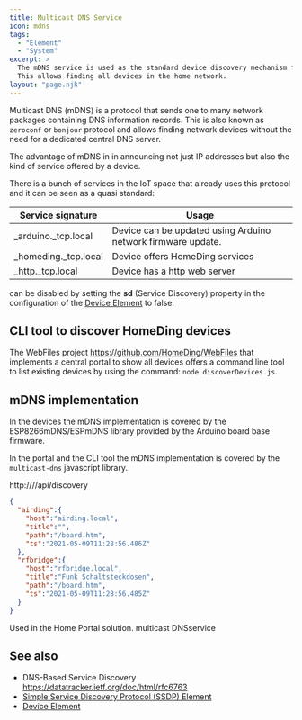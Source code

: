 ```yaml
---
title: Multicast DNS Service
icon: mdns
tags:
  - "Element"
  - "System"
excerpt: >
  The mDNS service is used as the standard device discovery mechanism for HomeDing devices.
  This allows finding all devices in the home network.
layout: "page.njk"
---
```



Multicast DNS (mDNS) is a protocol that sends one to many network packages containing DNS information records. This is also known as `zeroconf` or `bonjour` protocol and allows finding network devices
without the need for a dedicated central DNS server.

The advantage of mDNS in in announcing not just IP addresses but also the kind of service offered by a device.

There is a bunch of services in the IoT space that already uses this protocol and it can be seen as a quasi standard:

| Service signature    | Usage                                                        |
| -------------------- | ------------------------------------------------------------ |
| _arduino._tcp.local  | Device can be updated using Arduino network firmware update. |
| _homeding._tcp.local | Device offers HomeDing services                              |
| _http._tcp.local     | Device has a http web server                                 |


can be disabled by setting the **sd** (Service Discovery) property in the configuration of the [Device Element] to false.

## CLI tool to discover HomeDing devices

The WebFiles project <https://github.com/HomeDing/WebFiles> that implements a central portal to show all devices offers a command line tool to list existing devices by using the command: `node discoverDevices.js`.


## mDNS implementation

In the devices the mDNS implementation is covered by the ESP8266mDNS/ESPmDNS library provided by the Arduino board base firmware.

In the portal and the CLI tool the mDNS implementation is covered by the `multicast-dns` javascript library.


http:///<portal-server>/api/discovery



``` json
{
  "airding":{
    "host":"airding.local",
    "title":"",
    "path":"/board.htm",
    "ts":"2021-05-09T11:28:56.486Z"
  },
  "rfbridge":{
    "host":"rfbridge.local",
    "title":"Funk Schaltsteckdosen",
    "path":"/board.htm",
    "ts":"2021-05-09T11:28:56.485Z"
  }
}
```




Used in the Home Portal solution.
multicast DNSservice


## See also

* DNS-Based Service Discovery <https://datatracker.ietf.org/doc/html/rfc6763>
* [Simple Service Discovery Protocol (SSDP) Element](/elements/ssdp.md)
* [Device Element]

[Device Element]: /elements/device.md